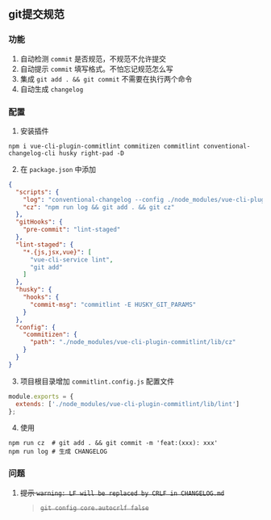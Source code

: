 ## git提交规范

### 功能

1. 自动检测 `commit` 是否规范，不规范不允许提交
2. 自动提示 `commit` 填写格式。不怕忘记规范怎么写
3. 集成 `git add . && git commit` 不需要在执行两个命令
4. 自动生成 `changelog`

### 配置

1. 安装插件

```shell
npm i vue-cli-plugin-commitlint commitizen commitlint conventional-changelog-cli husky right-pad -D
```

2. 在 `package.json` 中添加

```json
{
  "scripts": {
    "log": "conventional-changelog --config ./node_modules/vue-cli-plugin-commitlint/lib/log -i CHANGELOG.md -s -r 0",
    "cz": "npm run log && git add . && git cz"
  },
  "gitHooks": {
    "pre-commit": "lint-staged"
  },
  "lint-staged": {
    "*.{js,jsx,vue}": [
      "vue-cli-service lint",
      "git add"
    ]
  },
  "husky": {
    "hooks": {
      "commit-msg": "commitlint -E HUSKY_GIT_PARAMS"
    }
  },
  "config": {
    "commitizen": {
      "path": "./node_modules/vue-cli-plugin-commitlint/lib/cz"
    }
  }
}
```

3. 项目根目录增加 `commitlint.config.js` 配置文件

```js
module.exports = {
  extends: ['./node_modules/vue-cli-plugin-commitlint/lib/lint']
};
```

4. 使用

```shell
npm run cz  # git add . && git commit -m 'feat:(xxx): xxx'
npm run log # 生成 CHANGELOG
```

### 问题

1. ~~提示 `warning: LF will be replaced by CRLF in CHANGELOG.md`~~
   >~~`git config core.autocrlf false`~~
